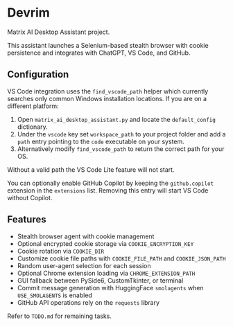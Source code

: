 # Devrim

Matrix AI Desktop Assistant project.

This assistant launches a Selenium-based stealth browser with cookie
persistence and integrates with ChatGPT, VS Code, and GitHub.

## Configuration
VS Code integration uses the `find_vscode_path` helper which currently
searches only common Windows installation locations. If you are on a
different platform:

1. Open `matrix_ai_desktop_assistant.py` and locate the `default_config`
   dictionary.
2. Under the `vscode` key set `workspace_path` to your project folder
   and add a `path` entry pointing to the `code` executable on your
   system.
3. Alternatively modify `find_vscode_path` to return the correct path
   for your OS.

Without a valid path the VS Code Lite feature will not start.

You can optionally enable GitHub Copilot by keeping the
`github.copilot` extension in the `extensions` list. Removing this entry
will start VS Code without Copilot.

## Features
- Stealth browser agent with cookie management
- Optional encrypted cookie storage via `COOKIE_ENCRYPTION_KEY`
- Cookie rotation via `COOKIE_DIR`
- Customize cookie file paths with `COOKIE_FILE_PATH` and `COOKIE_JSON_PATH`
- Random user-agent selection for each session
- Optional Chrome extension loading via `CHROME_EXTENSION_PATH`
- GUI fallback between PySide6, CustomTkinter, or terminal
- Commit message generation with HuggingFace `smolagents` when `USE_SMOLAGENTS` is enabled
- GitHub API operations rely on the `requests` library

Refer to `TODO.md` for remaining tasks.
